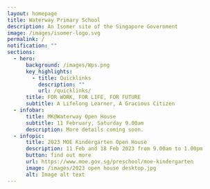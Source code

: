 ```yaml
---
layout: homepage
title: Waterway Primary School
description: An Isomer site of the Singapore Government
image: /images/isomer-logo.svg
permalink: /
notification: ""
sections:
  - hero:
      background: /images/Wps.png
      key_highlights:
        - title: Quicklinks
          description: ""
          url: /quicklinks/
      title: FOR WORK, FOR LIFE, FOR FUTURE
      subtitle: A Lifelong Learner, A Gracious Citizen
  - infobar:
      title: MK@Waterway Open House
      subtitle: 11 February, Saturday 9.00am
      description: More details coming soon.
  - infopic:
      title: 2023 MOE Kindergarten Open House
      description: 11 Feb and 18 Feb 2023 from 9.00am to 1.00pm
      button: find out more
      url: https://www.moe.gov.sg/preschool/moe-kindergarten
      image: /images/2023 open house desktop.jpg
      alt: Image alt text
---
```

